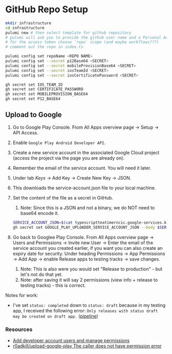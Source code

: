 # GitHub Repo Setup

```sh
mkdir infrastructure
cd infrastructure
pulumi new # then select template for github repository
# pulumi will ask you to provide the github user name and a Personal Access Token -> https://docs.github.com/en/enterprise-server@3.6/authentication/keeping-your-account-and-data-secure/managing-your-personal-access-tokens or click here https://github.com/settings/tokens
# for the access token choose `repo` scope (and maybe workflows???)
# comment out the repo in index.ts

pulumi config set repoName <REPO NAME>
pulumi config set --secret p12Base64 <SECRET>
pulumi config set --secret mobileProvisionBase64 <SECRET>
pulumi config set --secret iosTeamId <SECRET>
pulumi config set --secret iosCertificatePassword <SECRET>
```

```sh
gh secret set IOS_TEAM_ID
gh secret set CERTIFICATE_PASSWORD
gh secret set MOBILEPROVISION_BASE64
gh secret set P12_BASE64
```

## Upload to Google

1. Go to Google Play Console. From All Apps overview page -> Setup -> API Access.
2. Enable `Google Play Android Developer API`.
3. Create a new service account in the associated Google Cloud project (access the project via the page you are already on).
4. Remember the email of the service account. You will need it later.
5. Under tab _Keys_ -> Add Key -> Create New Key -> JSON.
6. This downloads the service-account.json file to your local machine.
7. Set the content of the file as a secret in GitHub.

   1. Note: Since this is a JSON and not a binary, we do NOT need to base64 encode it.

   ```sh
   SERVICE_ACCOUNT_JSON=$(cat typescriptteatimerncic.google-services.key.json )
   gh secret set GOOGLE_PLAY_UPLOADER_SERVICE_ACCOUNT_JSON --body $SERVICE_ACCOUNT_JSON
   ```

8. Go back to Googlee Play Console. From All Apps overview page -> Users and Permissions -> Invite new User -> Enter the email of the service account you created earlier, if you want you can also create an expiry date for security. Under heading Permissions -> App Permissions -> Add App -> enable Release apps to testing tracks -> save changes.
   1. Note: This is also were you would set "Release to production" - but let's not do that yet.
   2. Note: after saving it will say 2 permissions (view info + release to testing tracks) - this is correct.

Notes for work:

- I've set `status: completed` down to `status: draft` because in my testing app, I received the following error: `Only releases with status draft may be created on draft app.` ([pipeline](https://github.com/mkraenz/react-native-continuous-delivery/actions/runs/5975493591/job/16234028772))

### Resources

- [Add developer account users and manage permissions](https://support.google.com/googleplay/android-developer/answer/9844686?hl=en)
- [r0adkill/upload-google-play The caller does not have permission error](https://github.com/r0adkll/upload-google-play/issues/55)
